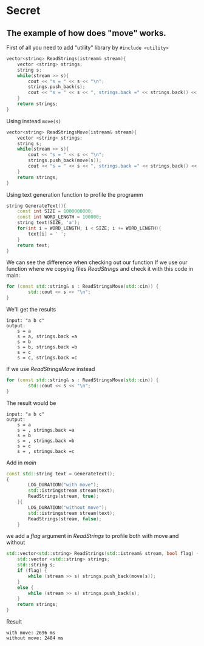 # Secret
## The example of how does "move" works.
First of all you need to add "utility" library by `#include <utility>`
```c++
vector<string> ReadStrings(istream& stream){
    vector <string> strings;
    string s;
    while(stream >> s){
        cout << "s = " << s << "\n";
        strings.push_back(s);
        cout << "s = " << s << ", strings.back =" << strings.back() << "\n";
    }
    return strings;
}
```
Using instead `move(s)`
```c++
vector<string> ReadStringsMove(istream& stream){
	vector <string> strings;
	string s;
	while(stream >> s){
		cout << "s = " << s << "\n";
		strings.push_back(move(s));
		cout << "s = " << s << ", strings.back =" << strings.back() << "\n";
	}
	return strings;
}
```
Using text generation function to profile the programm
```c++
string GenerateText(){
	const int SIZE = 1000000000;
	const int WORD_LENGTH = 100000;
	string text(SIZE, 'a');
	for(int i = WORD_LENGTH; i < SIZE; i += WORD_LENGTH){
		text[i] = ' ';
	}
	return text;
}
```
We can see the difference when checking out our function
If we use our function where we copying files *ReadStrings* and check it with this code in main:
```c++
for (const std::string& s : ReadStringsMove(std::cin)) {
		std::cout << s << "\n";
}
```
We'll get the results
```
input: "a b c"
output:
	s = a
	s = a, strings.back =a
	s = b
	s = b, strings.back =b
	s = c
	s = c, strings.back =c
```
If we use *ReadStringsMove* instead
```c++
for (const std::string& s : ReadStringsMove(std::cin)) {
		std::cout << s << "\n";
}
```
The result would be
```
input: "a b c"
output: 
	s = a
	s = , strings.back =a
	s = b
	s = , strings.back =b
	s = c
	s = , strings.back =c
```
Add in *main*
```c++
const std::string text = GenerateText();
{
		LOG_DURATION("with move");
		std::istringstream stream(text);
		ReadStrings(stream, true);
	}{
		LOG_DURATION("without move");
		std::istringstream stream(text);
		ReadStrings(stream, false);
	}
```
we add a *flag* argument in *ReadStrings* to profile both with move and without
```c++
std::vector<std::string> ReadStrings(std::istream& stream, bool flag) {
	std::vector <std::string> strings;
	std::string s;
	if (flag) {
		while (stream >> s) strings.push_back(move(s));
	}
	else {
		while (stream >> s) strings.push_back(s);
	}
	return strings;
}
```
Result
```
with move: 2696 ms
without move: 2484 ms
```
